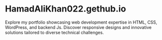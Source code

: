# HamadAliKhan022.gethub.io
Explore my portfolio showcasing web development expertise in HTML, CSS, WordPress, and backend Js. Discover responsive designs and innovative solutions tailored to diverse technical challenges.
